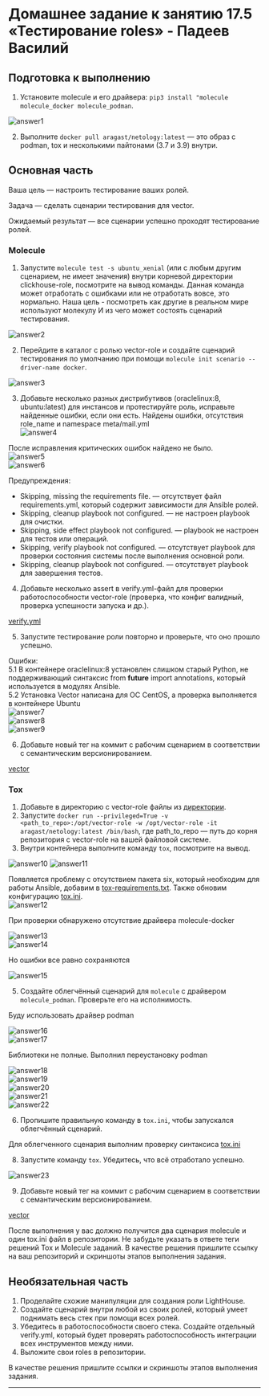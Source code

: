 # Домашнее задание к занятию 17.5 «Тестирование roles» - Падеев Василий



## Подготовка к выполнению

1. Установите molecule и его драйвера: `pip3 install "molecule molecule_docker molecule_podman`.

![answer1](https://github.com/Vasiliy-Ser/Ansible_role_testing_17.5/blob/982dd09546a1bc1b67ff14fe88918377ae64698d/png/4.png)

2. Выполните `docker pull aragast/netology:latest` —  это образ с podman, tox и несколькими пайтонами (3.7 и 3.9) внутри.

## Основная часть

Ваша цель — настроить тестирование ваших ролей. 

Задача — сделать сценарии тестирования для vector. 

Ожидаемый результат — все сценарии успешно проходят тестирование ролей.

### Molecule

1. Запустите  `molecule test -s ubuntu_xenial` (или с любым другим сценарием, не имеет значения) внутри корневой директории clickhouse-role, посмотрите на вывод команды. Данная команда может отработать с ошибками или не отработать вовсе, это нормально. Наша цель - посмотреть как другие в реальном мире используют молекулу И из чего может состоять сценарий тестирования.

![answer2](https://github.com/Vasiliy-Ser/Ansible_role_testing_17.5/blob/982dd09546a1bc1b67ff14fe88918377ae64698d/png/5.png)

2. Перейдите в каталог с ролью vector-role и создайте сценарий тестирования по умолчанию при помощи `molecule init scenario --driver-name docker`.

![answer3](https://github.com/Vasiliy-Ser/Ansible_role_testing_17.5/blob/982dd09546a1bc1b67ff14fe88918377ae64698d/png/6.png)

3. Добавьте несколько разных дистрибутивов (oraclelinux:8, ubuntu:latest) для инстансов и протестируйте роль, исправьте найденные ошибки, если они есть.
Найдены ошибки, отсутствия role_name и namespace meta/mail.yml   
![answer4](https://github.com/Vasiliy-Ser/Ansible_role_testing_17.5/blob/982dd09546a1bc1b67ff14fe88918377ae64698d/png/7.png)

После исправления критических ошибок найдено не было.  
![answer5](https://github.com/Vasiliy-Ser/Ansible_role_testing_17.5/blob/982dd09546a1bc1b67ff14fe88918377ae64698d/png/8.png)  
![answer6](https://github.com/Vasiliy-Ser/Ansible_role_testing_17.5/blob/982dd09546a1bc1b67ff14fe88918377ae64698d/png/9.png)  

Предупреждения:  
- Skipping, missing the requirements file. — отсутствует файл requirements.yml, который содержит зависимости для Ansible ролей.  
- Skipping, cleanup playbook not configured. — не настроен playbook для очистки.  
- Skipping, side effect playbook not configured. —  playbook не настроен для тестов или операций.  
- Skipping, verify playbook not configured. — отсутствует playbook для проверки состояния системы после выполнения основной роли.  
- Skipping, cleanup playbook not configured. — отсутствует playbook для завершения тестов.

4. Добавьте несколько assert в verify.yml-файл для  проверки работоспособности vector-role (проверка, что конфиг валидный, проверка успешности запуска и др.). 

[verify.yml](https://github.com/Vasiliy-Ser/Ansible_role_testing_17.5/blob/982dd09546a1bc1b67ff14fe88918377ae64698d/playbook/roles/Vector/molecule/default/verify.yml)


5. Запустите тестирование роли повторно и проверьте, что оно прошло успешно.

Ошибки:  
5.1 В контейнере oraclelinux:8 установлен слишком старый Python, не поддерживающий синтаксис from __future__ import annotations, который используется в модулях Ansible.   
5.2 Установка Vector написана для ОС CentOS, а проверка выполняется в контейнере Ubuntu   
![answer7](https://github.com/Vasiliy-Ser/Ansible_role_testing_17.5/blob/982dd09546a1bc1b67ff14fe88918377ae64698d/png/13.png)  
![answer8](https://github.com/Vasiliy-Ser/Ansible_role_testing_17.5/blob/982dd09546a1bc1b67ff14fe88918377ae64698d/png/14.png)  
![answer9](https://github.com/Vasiliy-Ser/Ansible_role_testing_17.5/blob/982dd09546a1bc1b67ff14fe88918377ae64698d/png/15.png)  

6. Добавьте новый тег на коммит с рабочим сценарием в соответствии с семантическим версионированием.  

[vector](https://github.com/Vasiliy-Ser/vector-role/releases/tag/v1.3.0)  

### Tox

1. Добавьте в директорию с vector-role файлы из [директории](./example).  
2. Запустите `docker run --privileged=True -v <path_to_repo>:/opt/vector-role -w /opt/vector-role -it aragast/netology:latest /bin/bash`, где path_to_repo — путь до корня репозитория с vector-role на вашей файловой системе.  
3. Внутри контейнера выполните команду `tox`, посмотрите на вывод.  

![answer10](https://github.com/Vasiliy-Ser/Ansible_role_testing_17.5/blob/982dd09546a1bc1b67ff14fe88918377ae64698d/png/16.png)
![answer11](https://github.com/Vasiliy-Ser/Ansible_role_testing_17.5/blob/982dd09546a1bc1b67ff14fe88918377ae64698d/png/19.png)

 Появляется проблему с  отсутствием пакета six, который необходим для работы Ansible,  добавим в [tox-requirements.txt](https://github.com/Vasiliy-Ser/Ansible_role_testing_17.5/blob/982dd09546a1bc1b67ff14fe88918377ae64698d/playbook/roles/Vector/tox-requirements.txt). Также обновим конфигурацию [tox.ini](https://github.com/Vasiliy-Ser/Ansible_role_testing_17.5/blob/982dd09546a1bc1b67ff14fe88918377ae64698d/playbook/roles/Vector/tox.ini).  
![answer12](https://github.com/Vasiliy-Ser/Ansible_role_testing_17.5/blob/982dd09546a1bc1b67ff14fe88918377ae64698d/png/20.png)

При проверки обнаружено отсутствие драйвера molecule-docker  

![answer13](https://github.com/Vasiliy-Ser/Ansible_role_testing_17.5/blob/982dd09546a1bc1b67ff14fe88918377ae64698d/png/21.png)  
![answer14](https://github.com/Vasiliy-Ser/Ansible_role_testing_17.5/blob/982dd09546a1bc1b67ff14fe88918377ae64698d/png/22.png)  

Но ошибки все равно сохраняются  

![answer15](https://github.com/Vasiliy-Ser/Ansible_role_testing_17.5/blob/982dd09546a1bc1b67ff14fe88918377ae64698d/png/23.png)

5. Создайте облегчённый сценарий для `molecule` с драйвером `molecule_podman`. Проверьте его на исполнимость.

Буду использовать драйвер podman

![answer16](https://github.com/Vasiliy-Ser/Ansible_role_testing_17.5/blob/982dd09546a1bc1b67ff14fe88918377ae64698d/png/24.png)  
![answer17](https://github.com/Vasiliy-Ser/Ansible_role_testing_17.5/blob/982dd09546a1bc1b67ff14fe88918377ae64698d/png/25.png)

Библиотеки не полные. Выполнил переустановку podman

![answer18](https://github.com/Vasiliy-Ser/Ansible_role_testing_17.5/blob/982dd09546a1bc1b67ff14fe88918377ae64698d/png/26.png)  
![answer19](https://github.com/Vasiliy-Ser/Ansible_role_testing_17.5/blob/049cda4a96d0d2610b3d3623bd8511ef8ca733fa/png/27.png)  
![answer20](https://github.com/Vasiliy-Ser/Ansible_role_testing_17.5/blob/049cda4a96d0d2610b3d3623bd8511ef8ca733fa/png/28.png)  
![answer21](https://github.com/Vasiliy-Ser/Ansible_role_testing_17.5/blob/982dd09546a1bc1b67ff14fe88918377ae64698d/png/29.png)  
![answer22](https://github.com/Vasiliy-Ser/Ansible_role_testing_17.5/blob/982dd09546a1bc1b67ff14fe88918377ae64698d/png/30.png)  

6. Пропишите правильную команду в `tox.ini`, чтобы запускался облегчённый сценарий.

Для облегченного сценария выполним проверку синтаксиса [tox.ini](https://github.com/Vasiliy-Ser/Ansible_role_testing_17.5/blob/6cd09279b73c8a778c228a21da31a95e96a0c442/playbook/roles/Vector/tox.ini)  

8. Запустите команду `tox`. Убедитесь, что всё отработало успешно.

![answer23](https://github.com/Vasiliy-Ser/Ansible_role_testing_17.5/blob/982dd09546a1bc1b67ff14fe88918377ae64698d/png/31.png)  

9. Добавьте новый тег на коммит с рабочим сценарием в соответствии с семантическим версионированием.

[vector](https://github.com/Vasiliy-Ser/vector-role/releases/tag/v1.4.1)  

После выполнения у вас должно получится два сценария molecule и один tox.ini файл в репозитории. Не забудьте указать в ответе теги решений Tox и Molecule заданий. В качестве решения пришлите ссылку на  ваш репозиторий и скриншоты этапов выполнения задания. 

## Необязательная часть

1. Проделайте схожие манипуляции для создания роли LightHouse.
2. Создайте сценарий внутри любой из своих ролей, который умеет поднимать весь стек при помощи всех ролей.
3. Убедитесь в работоспособности своего стека. Создайте отдельный verify.yml, который будет проверять работоспособность интеграции всех инструментов между ними.
4. Выложите свои roles в репозитории.

В качестве решения пришлите ссылки и скриншоты этапов выполнения задания.

---

